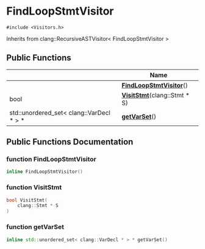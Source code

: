 # FindLoopStmtVisitor






`#include <Visitors.h>`

Inherits from clang::RecursiveASTVisitor< FindLoopStmtVisitor >

## Public Functions

|                | Name           |
| -------------- | -------------- |
| | **[FindLoopStmtVisitor](../Classes/classFindLoopStmtVisitor.md#function-findloopstmtvisitor)**() |
| bool | **[VisitStmt](../Classes/classFindLoopStmtVisitor.md#function-visitstmt)**(clang::Stmt * S) |
| std::unordered_set< clang::VarDecl * > * | **[getVarSet](../Classes/classFindLoopStmtVisitor.md#function-getvarset)**() |

## Public Functions Documentation

### function FindLoopStmtVisitor

```cpp
inline FindLoopStmtVisitor()
```


### function VisitStmt

```cpp
bool VisitStmt(
    clang::Stmt * S
)
```


### function getVarSet

```cpp
inline std::unordered_set< clang::VarDecl * > * getVarSet()
```


